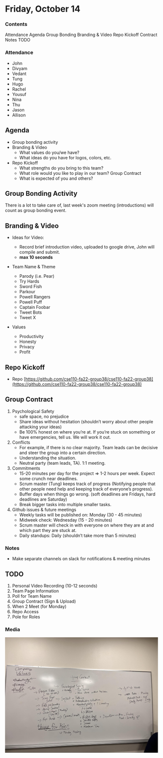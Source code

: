 # Friday, October 14
### Contents
Attendance
Agenda
Group Bonding
Branding & Video
Repo Kickoff
Contract
Notes
TODO

### Attendance
- John
- Divyam
- Vedant
- Tung
- Hugo
- Rachel
- Yousuf
- Nina
- Thu
- Jason
- Allison

## Agenda
- Group bonding activity
- Branding & Video
	- What values do you/we have?
	- What ideas do you have for logos, colors, etc.
- Repo Kickoff
	- What strengths do you bring to this team?
	- What role would you like to play in our team?
Group Contract
	- What is expected of you and others?

## Group Bonding Activity
There is a lot to take care of, last week's zoom meeting (introductions) will count as group bonding event.

## Branding & Video
- Ideas for Video:
	- Record brief introduction video, uploaded to google drive, John will compile and submit.
	- **max 10 seconds**


- Team Name & Theme
	- Parody (i.e. Pear)
	- Try Hards
	- Sword Fish
	- Parkour
	- Powell Rangers
	- Powell Puff
	- Captain Foobar
	- Tweet Bots
	- Tweet X

- Values
	- Productivity
	- Honesty
	- Privacy
	- Profit

## Repo Kickoff
- Repo [https://github.com/cse110-fa22-group38/cse110-fa22-group38](https://github.com/cse110-fa22-group38/cse110-fa22-group38)

## Group Contract
1. Psychological Safety
	- safe space, no prejudice
	- Share ideas without hesitation (shouldn’t worry about other people attacking your ideas)
	- Be 100% honest on where you’re at. If you’re stuck on something or have emergencies, tell us. We will work it out.
2. Conflicts
	- For example, if there is no clear majority. Team leads can be decisive and steer the group into a certain direction.
	- Understanding the situation. 
	- Neutral party (team leads, TA). 1:1 meeting.
3. Commitments
	- 15-20 minutes per day for the project => 1-2 hours per week. Expect some crunch near deadlines.
	- Scrum master (Tung) keeps track of progress (Notifying people that other people need help and keeping track of everyone’s progress).
	- Buffer days when things go wrong. (soft deadlines are Fridays, hard deadlines are Saturday)
	- Break bigger tasks into multiple smaller tasks.
4. Github issues & future meetings
	- Weekly tasks will be published on: Monday (30 - 45 minutes)
	- Midweek check: Wednesday (15 - 20 minutes)
	- Scrum master will check in with everyone on where they are at and which part they are stuck at.
	- Daily standups: Daily (shouldn’t take more than 5 minutes)
### Notes
- Make separate channels on slack for notifications & meeting minutes

## TODO
1. Personal Video Recording (10-12 seconds)
2. Team Page Information
3. Poll for Team Name
4. Group Contract (Sign & Upload)
5. When 2 Meet (for Monday)
6. Repo Access
7. Pole for Roles

### Media
![whiteboard with notes on group contract and team values](./assets/images/101422-whiteboard.jpg)
